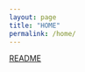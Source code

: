 ```yaml
---
layout: page
title: "HOME"
permalink: /home/
---
```


[README](https://redesigned-doodle-c69ebf4f.pages.github.io)
